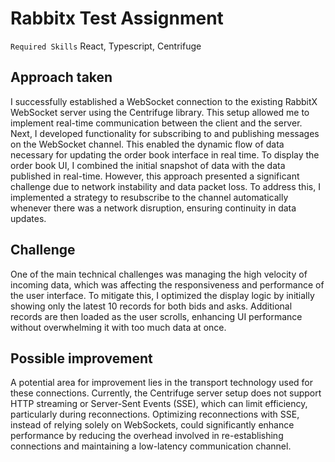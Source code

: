 # Rabbitx Test Assignment

`Required Skills`
React, Typescript, Centrifuge

## Approach taken
I successfully established a WebSocket connection to the existing RabbitX WebSocket server using the Centrifuge library. This setup allowed me to implement real-time communication between the client and the server.
Next, I developed functionality for subscribing to and publishing messages on the WebSocket channel. This enabled the dynamic flow of data necessary for updating the order book interface in real time.
To display the order book UI, I combined the initial snapshot of data with the data published in real-time. However, this approach presented a significant challenge due to network instability and data packet loss. To address this, I implemented a strategy to resubscribe to the channel automatically whenever there was a network disruption, ensuring continuity in data updates.

## Challenge
One of the main technical challenges was managing the high velocity of incoming data, which was affecting the responsiveness and performance of the user interface. To mitigate this, I optimized the display logic by initially showing only the latest 10 records for both bids and asks. Additional records are then loaded as the user scrolls, enhancing UI performance without overwhelming it with too much data at once.

## Possible improvement
A potential area for improvement lies in the transport technology used for these connections. Currently, the Centrifuge server setup does not support HTTP streaming or Server-Sent Events (SSE), which can limit efficiency, particularly during reconnections. Optimizing reconnections with SSE, instead of relying solely on WebSockets, could significantly enhance performance by reducing the overhead involved in re-establishing connections and maintaining a low-latency communication channel.